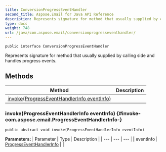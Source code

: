 ```yaml
---
title: ConversionProgressEventHandler
second_title: Aspose.Email for Java API Reference
description: Represents signature for method that usually supplied by calling side and handles progress events.
type: docs
weight: 748
url: /java/com.aspose.email/conversionprogresseventhandler/
---
```

```
public interface ConversionProgressEventHandler
```

Represents signature for method that usually supplied by calling side and handles progress events.
## Methods

| Method | Description |
| --- | --- |
| [invoke(ProgressEventHandlerInfo eventInfo)](#invoke-com.aspose.email.ProgressEventHandlerInfo-) |  |
### invoke(ProgressEventHandlerInfo eventInfo) {#invoke-com.aspose.email.ProgressEventHandlerInfo-}
```
public abstract void invoke(ProgressEventHandlerInfo eventInfo)
```




**Parameters:**
| Parameter | Type | Description |
| --- | --- | --- |
| eventInfo | [ProgressEventHandlerInfo](../../com.aspose.email/progresseventhandlerinfo) |  |


